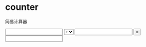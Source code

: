 # counter
简易计算器
<!DOCTYPE HTML>
<html>
<head>
<meta http-equiv="Content-Type" content="text/html; charset=utf-8" />
<title>confirm</title>
<script type="text/javascript">
function count(){
  var firstone=parseInt(document.getElementById('txt1').value);
  var secondone=parseInt(document.getElementById('txt2').value);
  var selects=document.getElementById('select').value;
  var result;
  switch(selects){
    case "+":
    result=firstone+secondone;
    break;
    case "-":
    result=firstone-secondone;
    break;
    case "*":
    result=firstone*secondone;
    break;
    case "/":
    result=firstone/secondone;
    break;
  }
 document.getElementById('txt3').value=result;
}
</script>
</head>
<body>
  <input type="text" id="txt1">
  <select id="select">
    <option value="+">+</option>
    <option value="-">-</option>
    <option value="*">*</option>
    <option value="">/</option>
  </select>
  <input type="text" id="txt2">
  <input type="button" value="=" onClick="count()">
  <input type="text" id="txt3">
</body>
</html>
